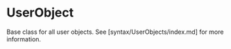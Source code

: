 # UserObject

Base class for all user objects.
See [syntax/UserObjects/index.md] for more information.
